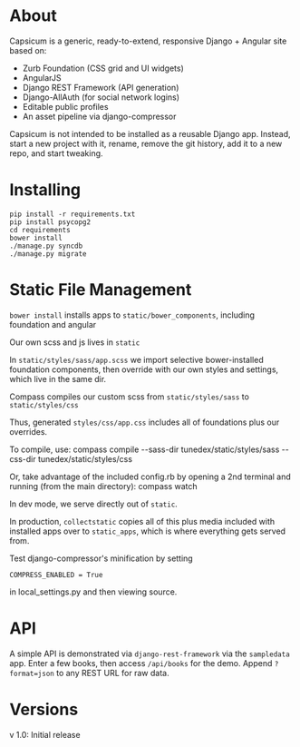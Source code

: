 # About

Capsicum is a generic, ready-to-extend, responsive Django + Angular site based on:

- Zurb Foundation (CSS grid and UI widgets)
- AngularJS
- Django REST Framework (API generation)
- Django-AllAuth (for social network logins)
- Editable public profiles
- An asset pipeline via django-compressor

Capsicum is not intended to be installed as a reusable Django app. Instead, start a new project with it,
rename, remove the git history, add it to a new repo, and start tweaking.

# Installing

```
pip install -r requirements.txt
pip install psycopg2
cd requirements
bower install
./manage.py syncdb
./manage.py migrate
```

# Static File Management

`bower install` installs apps to `static/bower_components`, including foundation and angular

Our own scss and js lives in `static`

In `static/styles/sass/app.scss` we import selective bower-installed foundation components, then override with our own styles and settings, which live in the same dir.

Compass compiles our custom scss from `static/styles/sass` to `static/styles/css`

Thus, generated `styles/css/app.css` includes all of foundations plus our overrides.

To compile, use:
	compass compile --sass-dir tunedex/static/styles/sass --css-dir tunedex/static/styles/css

Or, take advantage of the included config.rb by opening a 2nd terminal and running (from the main directory):
	compass watch

In dev mode, we serve directly out of `static`.

In production, `collectstatic` copies all of this plus media included with installed apps over to `static_apps`, which is where everything gets served from.

Test django-compressor's minification by setting

	COMPRESS_ENABLED = True

in local_settings.py and then viewing source.

# API

A simple API is demonstrated via `django-rest-framework` via the `sampledata` app. Enter a few books, then access `/api/books` for the demo. Append `?format=json` to any REST URL for raw data.

# Versions

v 1.0: Initial release
